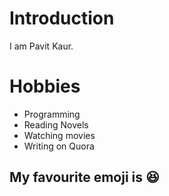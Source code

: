 # Introduction

I am Pavit Kaur.


# Hobbies
  - Programming
  - Reading Novels
  - Watching movies
  - Writing on Quora

## My favourite emoji is :laughing: